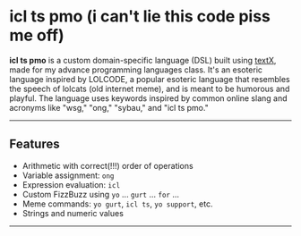 # icl ts pmo (i can't lie this code piss me off)


**icl ts pmo** is a custom domain-specific language (DSL) built using [textX](https://textx.github.io/textX/), made for my advance programming languages class. 
It's an esoteric language inspired by LOLCODE, a popular esoteric language that resembles the speech of lolcats (old internet meme), and is meant to be humorous and playful. The language uses keywords inspired by common online slang and acronyms like "wsg," "ong," "sybau," and "icl ts pmo." 

---

## Features

- Arithmetic with correct(!!!) order of operations
- Variable assignment: `ong`
- Expression evaluation: `icl`
- Custom FizzBuzz using `yo` ... `gurt` ... `for` ...
- Meme commands: `yo gurt`, `icl ts`, `yo support`, etc.
- Strings and numeric values

---
